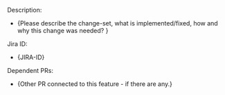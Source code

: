 Description: 
- {Please describe the change-set, what is implemented/fixed, how and why this change was needed?  }

Jira ID:
- {JIRA-ID}

Dependent PRs: 
- {Other PR connected to this feature - if there are any.}
